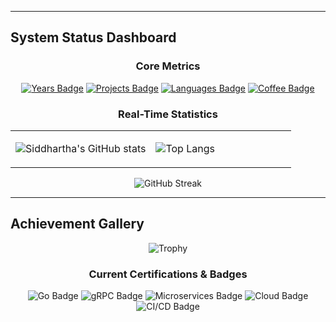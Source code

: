 
---

## System Status Dashboard

<div align="center">

### Core Metrics

[![Years Badge](https://img.shields.io/badge/Years%20Coding-5+-00D4AA?style=for-the-badge&logo=go&logoColor=white)](https://github.com/guruorgoru)
[![Projects Badge](https://img.shields.io/badge/Projects%20Built-100+-FF6B6B?style=for-the-badge&logo=github&logoColor=white)](https://github.com/guruorgoru?tab=repositories)
[![Languages Badge](https://img.shields.io/badge/Languages-10+-4ECDC4?style=for-the-badge&logo=polyglot&logoColor=white)](https://github.com/guruorgoru)
[![Coffee Badge](https://img.shields.io/badge/Coffee%20Consumed-∞-8B4513?style=for-the-badge&logo=coffeescript&logoColor=white)](https://github.com/guruorgoru)

### Real-Time Statistics

<table>
<tr>
<td width="50%">

![Siddhartha's GitHub stats](https://github-readme-stats.vercel.app/api?username=guruorgoru&show_icons=true&theme=tokyonight&count_private=true&hide_border=true&bg_color=0D1117&title_color=00D4AA&icon_color=00D4AA&text_color=C9D1D9)

</td>
<td width="50%">

![Top Langs](https://github-readme-stats.vercel.app/api/top-langs/?username=guruorgoru&layout=compact&theme=tokyonight&hide_border=true&bg_color=0D1117&title_color=00D4AA&text_color=C9D1D9&langs_count=8)

</td>
</tr>
</table>

![GitHub Streak](https://streak-stats.demolab.com?user=guruorgoru&theme=tokyonight&hide_border=true&background=0D1117&ring=00D4AA&fire=00D4AA&currStreakLabel=00D4AA)

</div>

---

## Achievement Gallery

<div align="center">

![Trophy](https://github-profile-trophy.vercel.app/?username=guruorgoru&theme=tokyonight&no-frame=true&row=1&column=7&margin-h=15&margin-w=5&no-bg=true)

### Current Certifications & Badges

![Go Badge](https://img.shields.io/badge/Go_Expert-Advanced-00ADD8?style=flat-square&logo=go&logoColor=white)
![gRPC Badge](https://img.shields.io/badge/gRPC_Specialist-Professional-4285F4?style=flat-square&logo=google&logoColor=white)
![Microservices Badge](https://img.shields.io/badge/Microservices_Architect-Expert-FF6B6B?style=flat-square&logo=microgenetics&logoColor=white)
![Cloud Badge](https://img.shields.io/badge/Cloud_Native-Professional-FF9900?style=flat-square&logo=amazon-aws&logoColor=white)
![CI/CD Badge](https://img.shields.io/badge/CI%2FCD_Engineer-Advanced-2088FF?style=flat-square&logo=github-actions&logoColor=white)

</div>

